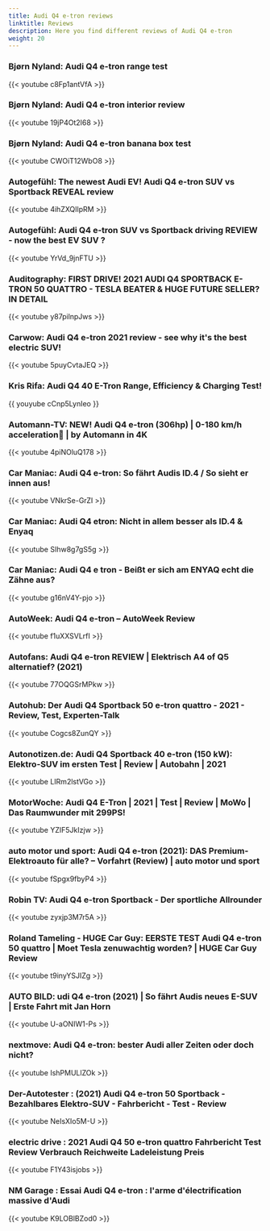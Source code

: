 ```yaml
---
title: Audi Q4 e-tron reviews
linktitle: Reviews
description: Here you find different reviews of Audi Q4 e-tron
weight: 20
---
```


### Bjørn Nyland: Audi Q4 e-tron range test

{{< youtube c8Fp1antVfA >}}

### Bjørn Nyland: Audi Q4 e-tron interior review

{{< youtube 19jP4Ot2I68 >}}

### Bjørn Nyland: Audi Q4 e-tron banana box test

{{< youtube CWOiT12WbO8 >}}

### Autogefühl: The newest Audi EV! Audi Q4 e-tron SUV vs Sportback REVEAL review

{{< youtube 4ihZXQIlpRM >}}

### Autogefühl: Audi Q4 e-tron SUV vs Sportback driving REVIEW - now the best EV SUV ?

{{< youtube YrVd_9jnFTU >}}

### Auditography: FIRST DRIVE! 2021 AUDI Q4 SPORTBACK E-TRON 50 QUATTRO - TESLA BEATER & HUGE FUTURE SELLER? IN DETAIL

{{< youtube y87pilnpJws >}}

### Carwow: Audi Q4 e-tron 2021 review - see why it's the best electric SUV!

{{< youtube 5puyCvtaJEQ >}}

### Kris Rifa: Audi Q4 40 E-Tron Range, Efficiency & Charging Test!

{{ youyube cCnp5LynIeo }}

### Automann-TV: NEW! Audi Q4 e-tron (306hp) | 0-180 km/h acceleration🏁 | by Automann in 4K

{{< youtube 4piNOluQ178 >}}

### Car Maniac: Audi Q4 e-tron: So fährt Audis ID.4 / So sieht er innen aus!

{{< youtube VNkrSe-GrZI >}}

### Car Maniac: Audi Q4 etron: Nicht in allem besser als ID.4 & Enyaq

{{< youtube SIhw8g7gS5g >}}

### Car Maniac: Audi Q4 e tron - Beißt er sich am ENYAQ echt die Zähne aus?

{{< youtube g16nV4Y-pjo >}}

### AutoWeek: Audi Q4 e-tron – AutoWeek Review

{{< youtube f1uXXSVLrfI >}}

### Autofans: Audi Q4 e-tron REVIEW | Elektrisch A4 of Q5 alternatief? (2021)

{{< youtube 77OQGSrMPkw >}}

### Autohub: Der Audi Q4 Sportback 50 e-tron quattro - 2021 - Review, Test, Experten-Talk

{{< youtube Cogcs8ZunQY >}}

### Autonotizen.de: Audi Q4 Sportback 40 e-tron (150 kW): Elektro-SUV im ersten Test | Review | Autobahn | 2021

{{< youtube LIRm2lstVGo >}}

### MotorWoche: Audi Q4 E-Tron | 2021 | Test | Review | MoWo | Das Raumwunder mit 299PS!

{{< youtube YZIF5JkIzjw >}}

### auto motor und sport: Audi Q4 e-tron (2021): DAS Premium-Elektroauto für alle? – Vorfahrt (Review) | auto motor und sport

{{< youtube fSpgx9fbyP4 >}}

### Robin TV: Audi Q4 e-tron Sportback - Der sportliche Allrounder

{{< youtube zyxjp3M7r5A >}}

### Roland Tameling - HUGE Car Guy: EERSTE TEST Audi Q4 e-tron 50 quattro | Moet Tesla zenuwachtig worden? | HUGE Car Guy Review

{{< youtube t9inyYSJIZg >}}

### AUTO BILD: udi Q4 e-tron (2021) | So fährt Audis neues E-SUV | Erste Fahrt mit Jan Horn

{{< youtube U-aONIW1-Ps >}}

### nextmove: Audi Q4 e-tron: bester Audi aller Zeiten oder doch nicht?

{{< youtube IshPMULlZOk >}}


### Der-Autotester : (2021) Audi Q4 e-tron 50 Sportback - Bezahlbares Elektro-SUV - Fahrbericht - Test - Review

{{< youtube NeIsXIo5M-U >}}

### electric drive : 2021 Audi Q4 50 e-tron quattro Fahrbericht Test Review Verbrauch Reichweite Ladeleistung Preis 

{{< youtube F1Y43isjobs >}}

### NM Garage : Essai Audi Q4 e-tron : l'arme d'électrification massive d'Audi

{{< youtube K9LOBlBZod0 >}}
